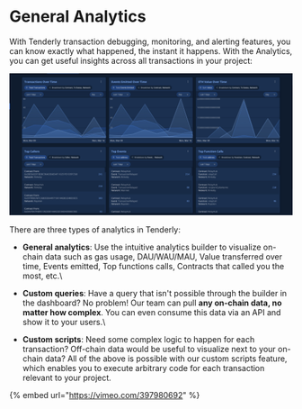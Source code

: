 # General Analytics

With Tenderly transaction debugging, monitoring, and alerting features, you can know exactly what happened, the instant it happens. With the Analytics, you can get useful insights across all transactions in your project:

![](<../.gitbook/assets/image (33).png>)



There are three types of analytics in Tenderly:

* **General analytics**: Use the intuitive analytics builder to visualize on-chain data such as gas usage, DAU/WAU/MAU, Value transferred over time, Events emitted, Top functions calls, Contracts that called you the most, etc.\

* **Custom queries**: Have a query that isn't possible through the builder in the dashboard? No problem! Our team can pull **any on-chain data, no matter how complex**. You can even consume this data via an API and show it to your users.\

* **Custom scripts**: Need some complex logic to happen for each transaction? Off-chain data would be useful to visualize next to your on-chain data? All of the above is possible with our custom scripts feature, which enables you to execute arbitrary code for each transaction relevant to your project.

{% embed url="https://vimeo.com/397980692" %}
